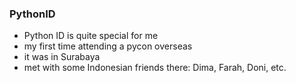 ### PythonID
- Python ID is quite special for me
- my first time attending a pycon overseas
- it was in Surabaya
- met with some Indonesian friends there: Dima, Farah, Doni, etc.

